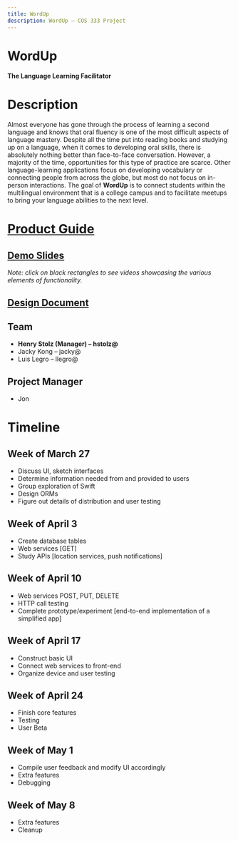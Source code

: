```yaml
---
title: WordUp
description: WordUp – COS 333 Project
---
```


# WordUp
#### The Language Learning Facilitator

# Description
Almost everyone has gone through the process of learning a second language and knows that oral fluency is one of the most difficult aspects of language mastery. Despite all the time put into reading books and studying up on a language, when it comes to developing oral skills, there is absolutely nothing better than face-to-face conversation. However, a majority of the time, opportunities for this type of practice are scarce. Other language-learning applications focus on developing vocabulary or connecting people from across the globe, but most do not focus on in-person interactions. The goal of  **WordUp** is to connect students within the multilingual environment that is a college campus and to facilitate meetups to bring your language abilities to the next level.

# [Product Guide](productguide.pdf)

## [Demo Slides](demo.pdf)
*Note: click on black rectangles to see videos showcasing the various elements of functionality.*

## [Design Document](design_doc.pdf)


## Team
- **Henry Stolz (Manager) – hstolz@**
- Jacky Kong – jacky@
- Luis Legro – llegro@

## Project Manager
- Jon


# Timeline

## Week of March 27
- Discuss UI, sketch interfaces
- Determine information needed from and provided to users
- Group exploration of Swift
- Design ORMs
- Figure out details of distribution and user testing

## Week of April 3
- Create database tables
- Web services [GET]
- Study APIs [location services, push notifications]

## Week of April 10
- Web services POST, PUT, DELETE
- HTTP call testing
- Complete prototype/experiment [end-to-end implementation of a simplified app]

## Week of April 17
- Construct basic UI
- Connect web services to front-end 
- Organize device and user testing

## Week of April 24
- Finish core features 
- Testing
- User Beta

## Week of May 1
- Compile user feedback and modify UI accordingly 
- Extra features
- Debugging

## Week of May 8
- Extra features
- Cleanup
